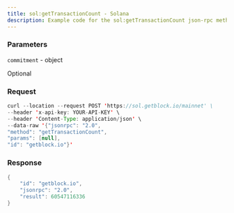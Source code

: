 ```yaml
---
title: sol:getTransactionCount - Solana
description: Example code for the sol:getTransactionCount json-rpc method. Сomplete guide on how to use sol:getTransactionCount json-rpc in GetBlock.io Web3 documentation.
---
```


### Parameters


`commitment` - object

Optional

### Request

``` java
curl --location --request POST 'https://sol.getblock.io/mainnet' \ 
--header 'x-api-key: YOUR-API-KEY' \ 
--header 'Content-Type: application/json' \ 
--data-raw '{"jsonrpc": "2.0",
"method": "getTransactionCount",
"params": [null],
"id": "getblock.io"}'
```

###  Response

``` java
{
    "id": "getblock.io",
    "jsonrpc": "2.0",
    "result": 60547116336
}
```

